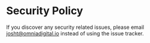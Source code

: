 # Security Policy

If you discover any security related issues, please email josht@omniadigital.io instead of using the issue tracker.
